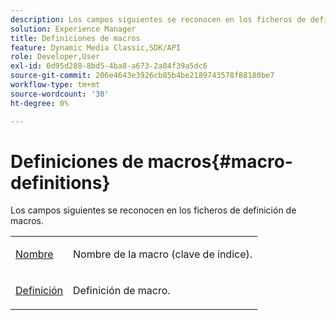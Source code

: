 ```yaml
---
description: Los campos siguientes se reconocen en los ficheros de definición de macros.
solution: Experience Manager
title: Definiciones de macros
feature: Dynamic Media Classic,SDK/API
role: Developer,User
exl-id: 0d95d288-8bd5-4ba8-a673-2a84f39a5dc6
source-git-commit: 206e4643e3926cb85b4be2189743578f88180be7
workflow-type: tm+mt
source-wordcount: '30'
ht-degree: 0%

---
```


# Definiciones de macros{#macro-definitions}

Los campos siguientes se reconocen en los ficheros de definición de macros.

<table id="simpletable_C34D1161A6E84214AD97F79345BDB180"> 
 <tr class="strow"> 
  <td class="stentry"> <p><span class="codeph"> <a href="../../../../../../is-api/image-catalog/image-serving-api-ref/c-image-catalog-reference/c-macro-definition-reference/r-name-macro.md#reference-7430cb46507c4cc2979151ceea76781a" type="reference" format="dita" scope="local"> Nombre</a></span> </p></td> 
  <td class="stentry"> <p>Nombre de la macro (clave de índice). </p></td> 
 </tr> 
 <tr class="strow"> 
  <td class="stentry"> <p><span class="codeph"> <a href="/help/aem-is-ir-api/is-api/image-catalog/image-serving-api-ref/c-image-catalog-reference/c-macro-definition-reference/r-definition-macro.md" type="reference" format="dita" scope="local"> Definición</a></span> </p></td> 
  <td class="stentry"> <p>Definición de macro. </p></td> 
 </tr> 
</table>
